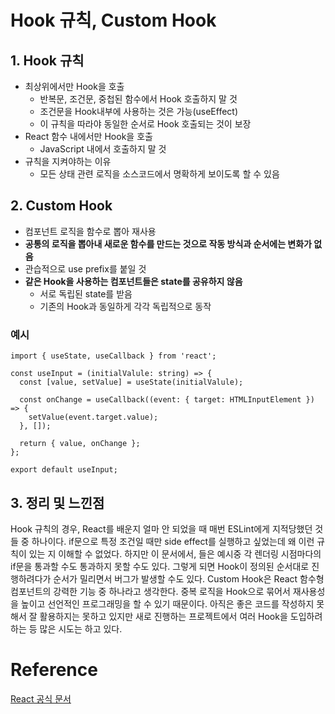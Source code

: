 # Hook 규칙, Custom Hook



## 1. Hook 규칙

* 최상위에서만 Hook을 호출
  * 반복문, 조건문, 중첩된 함수에서 Hook 호출하지 말 것
  * 조건문을 Hook내부에 사용하는 것은 가능(useEffect)
  * 이 규칙을 따라야 동일한 순서로 Hook 호출되는 것이 보장
* React 함수 내에서만 Hook을 호출
  * JavaScript 내에서 호출하지 말 것
* 규칙을 지켜야하는 이유
  * 모든 상태 관련 로직을 소스코드에서 명확하게 보이도록 할 수 있음



## 2. Custom Hook

* 컴포넌트 로직을 함수로 뽑아 재사용
* **공통의 로직을 뽑아내 새로운 함수를 만드는 것으로 작동 방식과 순서에는 변화가 없음**
* 관습적으로 use prefix를 붙일 것
* **같은 Hook을 사용하는 컴포넌트들은 state를 공유하지 않음**
  * 서로 독립된 state를 받음
  * 기존의 Hook과 동일하게 각각 독립적으로 동작



### 예시

```React
import { useState, useCallback } from 'react';

const useInput = (initialValule: string) => {
  const [value, setValue] = useState(initialValule);

  const onChange = useCallback((event: { target: HTMLInputElement }) => {
    setValue(event.target.value);
  }, []);

  return { value, onChange };
};

export default useInput;
```



## 3. 정리 및 느낀점

Hook 규칙의 경우, React를 배운지 얼마 안 되었을 때 매번 ESLint에게 지적당했던 것들 중 하나이다. if문으로 특정 조건일 때만 side effect를 실행하고 싶었는데 왜 이런 규칙이 있는 지 이해할 수 없었다. 하지만 이 문서에서, 들은 예시중 각 렌더링 시점마다의 if문을 통과할 수도 통과하지 못할 수도 있다. 그렇게 되면 Hook이 정의된 순서대로 진행하려다가 순서가 밀리면서 버그가 발생할 수도 있다.
Custom Hook은 React 함수형 컴포넌트의 강력한 기능 중 하나라고 생각한다. 중복 로직을 Hook으로 묶어서 재사용성을 높이고 선언적인 프로그래밍을 할 수 있기 때문이다. 아직은 좋은 코드를 작성하지 못해서 잘 활용하지는 못하고 있지만 새로 진행하는 프로젝트에서 여러 Hook을 도입하려하는 등 많은 시도는 하고 있다.

# Reference

[React 공식 문서](https://ko.reactjs.org/)

